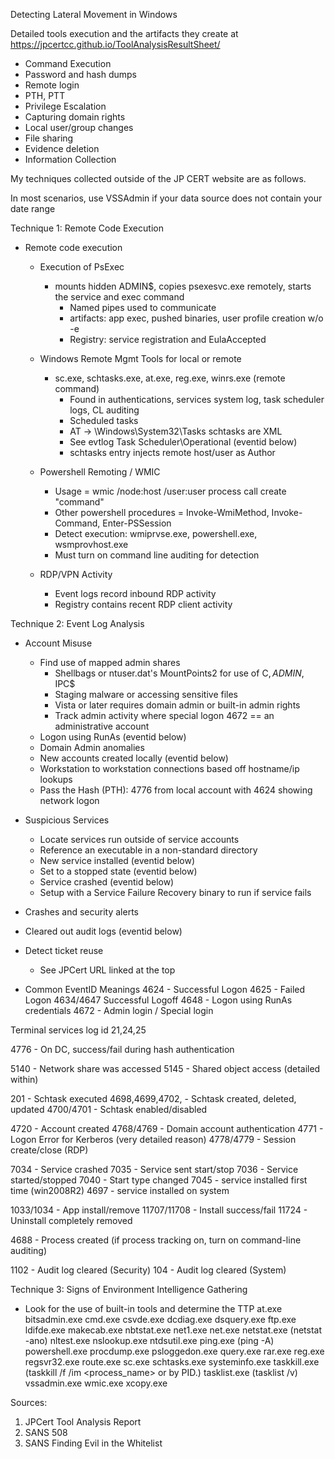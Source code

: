 Detecting Lateral Movement in Windows

Detailed tools execution and the artifacts they create at https://jpcertcc.github.io/ToolAnalysisResultSheet/
* Command Execution
* Password and hash dumps
* Remote login
* PTH, PTT
* Privilege Escalation
* Capturing domain rights
* Local user/group changes
* File sharing
* Evidence deletion
* Information Collection  
  
My techniques collected outside of the JP CERT website are as follows.  
  
In most scenarios, use VSSAdmin if your data source does not contain your date range

Technique 1: Remote Code Execution
    
* Remote code execution
  * Execution of PsExec
    * mounts hidden ADMIN$, copies psexesvc.exe remotely, starts the service and exec command
	  * Named pipes used to communicate
	  * artifacts: app exec, pushed binaries, user profile creation w/o -e
	  * Registry: service registration and EulaAccepted  
    
  * Windows Remote Mgmt Tools for local or remote
    * sc.exe, schtasks.exe, at.exe, reg.exe, winrs.exe (remote command)
      * Found in authentications, services system log, task scheduler logs, CL auditing
      * Scheduled tasks
      * AT -> \Windows\System32\Tasks  schtasks are XML
      * See evtlog Task Scheduler\Operational (eventid below)
      * schtasks entry injects remote host/user as Author
    
  * Powershell Remoting / WMIC
    * Usage = wmic /node:host /user:user process call create "command"
    * Other powershell procedures = Invoke-WmiMethod, Invoke-Command, Enter-PSSession
    * Detect execution: wmiprvse.exe, powershell.exe, wsmprovhost.exe
    * Must turn on command line auditing for detection 

  * RDP/VPN Activity
    * Event logs record inbound RDP activity
    * Registry contains recent RDP client activity

Technique 2: Event Log Analysis

* Account Misuse
  * Find use of mapped admin shares
    * Shellbags or ntuser.dat's MountPoints2 for use of C$, ADMIN$, IPC$
    * Staging malware or accessing sensitive files
    * Vista or later requires domain admin or built-in admin rights
    * Track admin activity where special logon 4672 == an administrative account
  * Logon using RunAs (eventid below)
  * Domain Admin anomalies
  * New accounts created locally (eventid below)
  * Workstation to workstation connections based off hostname/ip lookups
  * Pass the Hash (PTH): 4776 from local account with 4624 showing network logon

* Suspicious Services
  * Locate services run outside of service accounts	
  * Reference an executable in a non-standard directory
  * New service installed (eventid below)
  * Set to a stopped state (eventid below)
  * Service crashed (eventid below)
  * Setup with a Service Failure Recovery binary to run if service fails

* Crashes and security alerts
* Cleared out audit logs (eventid below)
* Detect ticket reuse
  * See JPCert URL linked at the top

* Common EventID Meanings
4624 - Successful Logon
4625 - Failed Logon
4634/4647 Successful Logoff
4648 - Logon using RunAs credentials
4672 - Admin login / Special login
 
Terminal services log id 21,24,25

4776 - On DC, success/fail during hash authentication

5140 - Network share was accessed
5145 - Shared object access (detailed within)

201 - Schtask executed
4698,4699,4702, - Schtask created, deleted, updated
4700/4701 - Schtask enabled/disabled

4720 - Account created
4768/4769 - Domain account authentication
4771 - Logon Error for Kerberos (very detailed reason)
4778/4779 - Session create/close (RDP)
	  
7034 - Service crashed
7035 - Service sent start/stop
7036 - Service started/stopped
7040 - Start type changed
7045 - service installed first time (win2008R2)
4697 - service installed on system
	  
1033/1034 - App install/remove
11707/11708 - Install success/fail
11724 - Uninstall completely removed
	  
4688 - Process created (if process tracking on, turn on command-line auditing)
	  
1102 - Audit log cleared (Security)
104 - Audit log cleared (System)

Technique 3: Signs of Environment Intelligence Gathering
* Look for the use of built-in tools and determine the TTP
at.exe
bitsadmin.exe
cmd.exe
csvde.exe
dcdiag.exe
dsquery.exe
ftp.exe
ldifde.exe
makecab.exe
nbtstat.exe
net1.exe
net.exe
netstat.exe (netstat -ano)
nltest.exe
nslookup.exe
ntdsutil.exe
ping.exe (ping -A)
powershell.exe
procdump.exe
psloggedon.exe
query.exe
rar.exe
reg.exe
regsvr32.exe
route.exe
sc.exe
schtasks.exe
systeminfo.exe
taskkill.exe (taskkill /f /im <process_name> or by PID.)
tasklist.exe (tasklist /v)
vssadmin.exe
wmic.exe
xcopy.exe

Sources: 
1) JPCert Tool Analysis Report
2) SANS 508
3) SANS Finding Evil in the Whitelist
